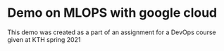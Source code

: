 # Demo on MLOPS with google cloud
This demo was created as a part of an assignment for a DevOps course given at KTH spring 2021

